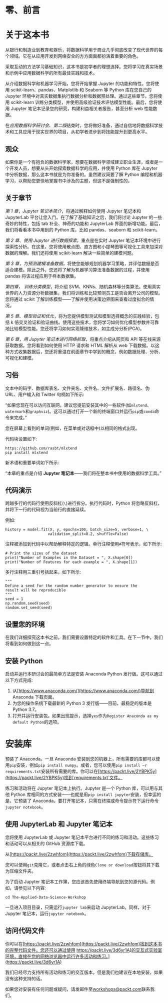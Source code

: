 

# 零、前言

# 关于这本书

从银行和制造业到教育和娱乐，将数据科学用于商业几乎彻底改变了现代世界的每个领域。它在从应用开发到网络安全的方方面面都扮演着重要的角色。

采取互动的方法学习基础知识，这本书是初学者的理想选择。您将学习在真实场景和示例中应用数据科学的所有最佳实践和技术。

从介绍数据科学和机器学习开始，您将开始掌握 Jupyter 的功能和特性。您将使用 scikit-learn、pandas、Matplotlib 和 Seaborn 等 Python 库在您自己的 Jupyter 环境中对真实数据集执行数据分析和数据预处理。通过这些章节，您将使用 scikit-learn 训练分类模型，并使用高级验证技术评估模型性能。最后，您将使用 Jupyter 笔记本记录您的研究，构建利益相关者报告，甚至分析 web 性能数据。

在*应用数据科学研讨会*、*第二版*结束时，您将做好准备，通过自信地将数据科学技术和工具应用于现实世界的项目，从初学者进步到将技能提升到更高水平。

## 观众

如果你是一个有抱负的数据科学家，想要在数据科学领域建立职业生涯，或者是一个开发人员，想要从头开始探索数据科学的应用，并使用 Python 库在 Jupyter 中分析数据，那么这本书就是为你准备的。虽然建议简要了解 Python 编程和机器学习，以帮助您更快地掌握书中涉及的主题，但这不是强制性的。

## 关于章节

*第 1 章*，*Jupyter 笔记本简介*，将通过解释如何使用 Jupyter 笔记本和 JupyterLab 平台让您入门。在了解了基础知识之后，我们将讨论 Jupyter 的一些奇妙的特性，包括 tab 补全、神奇的功能和 JupyterLab 界面的新增功能。最后，我们将看看本书中用到的 Python 库，比如 pandas、seaborn 和 scikit-learn。

*第 2 章*、*使用 Jupyter 进行数据探索*，重点是在实时 Jupyter 笔记本环境中进行探索性分析。在这里，您将使用散点图、直方图和小提琴图等可视化工具来加深对数据的理解。我们还将使用 scikit-learn 解决一些简单的建模问题。

*第 3 章*，*为预测建模准备数据*，将使您能够规划机器学习策略，并评估数据是否适合建模。除此之外，您还将了解为机器学习算法准备数据的过程，并使用 pandas 将该过程应用于样本数据集。

*第四章，* *训练分类模型*，将介绍 SVM、KNNs、随机森林等分类算法。使用真实世界的人力资源分析数据集，我们将训练和比较预测员工是否会离开公司的模型。您将通过 scikit 了解训练模型——了解并使用决策边界图来查看过度拟合的情况。

*第 5 章*、*模型验证和优化*，将为您提供模型测试和模型选择概念的实践经验，包括 k 倍交叉验证和验证曲线。使用这些技术，您将学习如何优化模型参数并可靠地比较模型性能。您还将学习如何实现降维技术，如主成分分析(PCA)。

*第 6 章*，*用 Jupyter 笔记本进行网络抓取*，将重点介绍从网页和 API 等在线来源获取数据。您将看到如何使用 HTTP 请求和 HTML 解析从 web 下载数据。以这种方式收集数据后，您还将重温在前面章节中学到的概念，例如数据处理、分析、可视化和建模。

## 习俗

文本中的码字、数据库表名、文件夹名、文件名、文件扩展名、路径名、伪 URL、用户输入和 Twitter 句柄如下所示:

“如果您现在可以访问互联网，建议您提前安装其中的一些软件(如`mlxtend`、`watermark`和`graphviz`)。这可以通过打开一个新的终端窗口并运行`pip`或`conda`命令来完成。”

您在屏幕上看到的单词(例如，在菜单或对话框中)以相同的格式出现。

代码块设置如下:

```
https://github.com/rasbt/mlxtend
pip install mlxtend
```

新术语和重要单词如下所示:

“本章的重点是介绍 **Jupyter 笔记本**——我们将在整本书中使用的数据科学工具。”

## 代码演示

跨越多行的代码行使用反斜杠(`\`)进行拆分。执行代码时，Python 将忽略反斜杠，并将下一行的代码视为当前行的直接延续。

例如:

```
history = model.fit(X, y, epochs=100, batch_size=5, verbose=1, \
                   validation_split=0.2, shuffle=False)
```

注释被添加到代码中以帮助解释特定的逻辑。单行注释使用`#`符号表示，如下所示:

```
# Print the sizes of the dataset
print("Number of Examples in the Dataset = ", X.shape[0])
print("Number of Features for each example = ", X.shape[1])
```

多行注释用三重引号括起来，如下所示:

```
"""
Define a seed for the random number generator to ensure the 
result will be reproducible
"""
seed = 1
np.random.seed(seed)
random.set_seed(seed)
```

## 设置您的环境

在我们详细探究这本书之前，我们需要设置特定的软件和工具。在下一节中，我们将看到如何做到这一点。

## 安装 Python

启动并运行本研讨会的最简单方法是安装 Anaconda Python 发行版。这可以通过以下方式完成:

1.  从[https://www.anaconda.com/](https://www.anaconda.com/)导航到 Anaconda 下载页面。
2.  为您的操作系统下载最新的 Python 3 发行版——目前，最稳定的版本是 Python 3.7。
3.  打开并运行安装包。如果出现提示，选择`yes`作为`Register Anaconda as my default Python`的选项。

# 安装库

预装了 Anaconda。一旦 Anaconda 安装到您的机器上，所有需要的库都可以使用`pip`安装，例如`pip install numpy`。或者，您可以使用`pip install –r requirements.txt`安装所有需要的库。你可以在[https://packt.live/2YBPK5y](https://packt.live/2YBPK5y)找到`requirements.txt`文件。

练习和活动将在 Jupyter 笔记本上执行。Jupyter 是一个 Python 库，可以用与其他 Python 库相同的方式安装——也就是用`pip install jupyter`安装，但幸运的是，它预装了 Anaconda。要打开笔记本，只需在终端或命令提示符下运行命令`jupyter notebook`。

## 使用 JupyterLab 和 Jupyter 笔记本

您将使用 JupyterLab 或 Jupyter 笔记本平台进行不同的练习和活动。这些练习和活动可以从相关的 GitHub 资源库下载。

从[https://packt.live/2zwhfom](https://packt.live/2zwhfom)下载存储库。

您可以使用`git`克隆它，或者点击右上角的绿色`Clone or download`按钮将其下载为压缩文件夹。

为了启动 Jupyter 笔记本工作簿，您应该首先使用终端导航到您的源代码。例如，请参见以下内容:

```
cd The-Applied-Data-Science-Workshop
```

一旦进入项目目录，只需运行`jupyter lab`来启动 JupyterLab。同样，对于 Jupyter 笔记本，运行`jupyter notebook`。

## 访问代码文件

你可以在[https://packt.live/2zwhfom](https://packt.live/2zwhfom)找到这本书的完整代码文件。您还可以通过使用 https://packt.live/3d6yr1A[的交互式实验室环境，直接在您的网络浏览器中运行许多活动和练习。](https://packt.live/3d6yr1A)

我们已经尽力支持所有活动和练习的交互版本，但是我们也建议在本地安装，如果没有这种支持的话。

如果您对安装有任何问题或疑问，请发邮件至[workshops@packt.com](mailto:workshops@packt.com)联系我们。